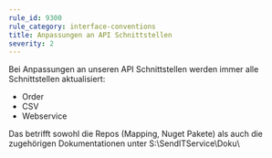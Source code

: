 ```yaml
---
rule_id: 9300
rule_category: interface-conventions
title: Anpassungen an API Schnittstellen
severity: 2
---
```

Bei Anpassungen an unseren API Schnittstellen werden immer alle Schnittstellen aktualisiert:
 - Order
 - CSV
 - Webservice

 Das betrifft sowohl die Repos (Mapping, Nuget Pakete) als auch die zugehörigen Dokumentationen unter S:\SendITService\Doku\
